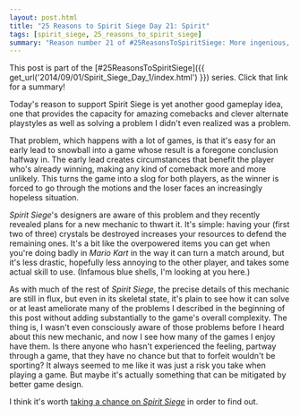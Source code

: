 ```yaml
---
layout: post.html
title: "25 Reasons to Spirit Siege Day 21: Spirit"
tags: [spirit_siege, 25_reasons_to_spirit_siege]
summary: "Reason number 21 of #25ReasonsToSpiritSiege: More ingenious, problem-solving game design."
---
```


This post is part of the [#25ReasonsToSpiritSiege]({{ get_url('2014/09/01/Spirit_Siege_Day_1/index.html') }}) series. Click that link for a summary!

Today's reason to support Spirit Siege is yet another good gameplay idea, one that provides the capacity for amazing comebacks and clever alternate playstyles as well as solving a problem I didn't even realized was a problem.

That problem, which happens with a lot of games, is that it's easy for an early lead to snowball into a game whose result is a foregone conclusion halfway in. The early lead creates circumstances that benefit the player who's already winning, making any kind of comeback more and more unlikely. This turns the game into a slog for both players, as the winner is forced to go through the motions and the loser faces an increasingly hopeless situation.

*Spirit Siege*'s designers are aware of this problem and they recently revealed plans for a new mechanic to thwart it. It's simple: having your (first two of three) crystals be destroyed increases your resources to defend the remaining ones. It's a bit like the overpowered items you can get when you're doing badly in *Mario Kart* in the way it can turn a match around, but it's less drastic, hopefully less annoying to the other player, and takes some actual skill to use. (Infamous blue shells, I'm looking at you here.)

As with much of the rest of *Spirit Siege*, the precise details of this mechanic are still in flux, but even in its skeletal state, it's plain to see how it can solve or at least ameliorate many of the problems I described in the beginning of this post without adding substantially to the game's overall complexity. The thing is, I wasn't even consciously aware of those problems before I heard about this new mechanic, and now I see how many of the games I enjoy have them. Is there anyone who hasn't experienced the feeling, partway through a game, that they have no chance but that to forfeit wouldn't be sporting?  It always seemed to me like it was just a risk you take when playing a game. But maybe it's actually something that can be mitigated by better game design.

I think it's worth [taking a chance on *Spirit Siege*](http://www.kickstarter.com/projects/1796662059/spirit-siege-your-five-minute-strategy-game-fix) in order to find out.